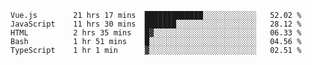 <!--START_SECTION:waka-->

```text
Vue.js        21 hrs 17 mins  █████████████░░░░░░░░░░░░   52.02 %
JavaScript    11 hrs 30 mins  ███████░░░░░░░░░░░░░░░░░░   28.12 %
HTML          2 hrs 35 mins   █▓░░░░░░░░░░░░░░░░░░░░░░░   06.33 %
Bash          1 hr 51 mins    █░░░░░░░░░░░░░░░░░░░░░░░░   04.56 %
TypeScript    1 hr 1 min      ▓░░░░░░░░░░░░░░░░░░░░░░░░   02.51 %
```

<!--END_SECTION:waka-->
